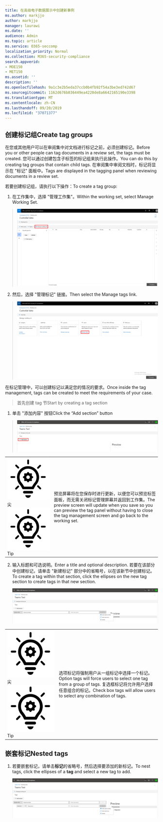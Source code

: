 ```yaml
---
title: 在高级电子数据展示中创建新事例
ms.author: markjjo
author: markjjo
manager: laurawi
ms.date: ''
audience: Admin
ms.topic: article
ms.service: O365-seccomp
localization_priority: Normal
ms.collection: M365-security-compliance
search.appverid:
- MOE150
- MET150
ms.assetid: ''
description: ''
ms.openlocfilehash: 9a1c3e2b5eda37ccb0b4fb92f54a3be3ed742d67
ms.sourcegitcommit: 1162d676b036449ea4220de8a6642165190e3398
ms.translationtype: MT
ms.contentlocale: zh-CN
ms.lasthandoff: 09/20/2019
ms.locfileid: "37071377"
---
```

## <a name="create-tag-groups"></a><span data-ttu-id="bd1df-102">创建标记组</span><span class="sxs-lookup"><span data-stu-id="bd1df-102">Create tag groups</span></span>

<span data-ttu-id="bd1df-103">在您或其他用户可以在审阅集中对文档进行标记之前，必须创建标记。</span><span class="sxs-lookup"><span data-stu-id="bd1df-103">Before you or other people can tag documents in a review set, the tags must be created.</span></span> <span data-ttu-id="bd1df-104">您可以通过创建包含子标签的标记组来执行此操作。</span><span class="sxs-lookup"><span data-stu-id="bd1df-104">You can do this by creating tag groups that contain child tags.</span></span> <span data-ttu-id="bd1df-105">在审阅集中审阅文档时，标记将显示在 "标记" 面板中。</span><span class="sxs-lookup"><span data-stu-id="bd1df-105">Tags are displayed in the tagging panel when reviewing documents in a review set.</span></span>

<span data-ttu-id="bd1df-106">若要创建标记组，请执行以下操作：</span><span class="sxs-lookup"><span data-stu-id="bd1df-106">To create a tag group:</span></span>

1.  <span data-ttu-id="bd1df-107">在工作集中，选择 "管理工作集"。</span><span class="sxs-lookup"><span data-stu-id="bd1df-107">Within the working set, select Manage Working Set.</span></span>

> ![](media/ED-managews.png)

2.  <span data-ttu-id="bd1df-108">然后，选择 "管理标记" 链接。</span><span class="sxs-lookup"><span data-stu-id="bd1df-108">Then select the Manage tags link.</span></span>

> ![](media/ED-managetags.png)

<span data-ttu-id="bd1df-109">在标记管理中，可以创建标记以满足您的情况的要求。</span><span class="sxs-lookup"><span data-stu-id="bd1df-109">Once inside the tag management, tags can be created to meet the requirements of your case.</span></span>

> <span data-ttu-id="bd1df-110">首先创建 tag 节</span><span class="sxs-lookup"><span data-stu-id="bd1df-110">Start by creating a tag section</span></span>

1.  <span data-ttu-id="bd1df-111">单击 "添加内容" 按钮</span><span class="sxs-lookup"><span data-stu-id="bd1df-111">Click the “Add section” button</span></span>

> ![自动生成的包含屏幕截图说明的图片](media/ED-addtagsection.png)

|                                                                                                                             |                                                                                                                                                                 |
| --------------------------------------------------------------------------------------------------------------------------- | --------------------------------------------------------------------------------------------------------------------------------------------------------------- |
| <span data-ttu-id="bd1df-113">![](media/ED-tipicon.png)尖</span><span class="sxs-lookup"><span data-stu-id="bd1df-113">![](media/ED-tipicon.png)Tip</span></span> | <span data-ttu-id="bd1df-114">预览屏幕将在您保存时进行更新，以便您可以预览标签面板，而无需关闭标记管理屏幕并返回到工作集。</span><span class="sxs-lookup"><span data-stu-id="bd1df-114">The preview screen will update when you save so you can preview the tag panel without having to close the tag management screen and go back to the working set.</span></span> |

2.  <span data-ttu-id="bd1df-115">输入标题和可选说明。</span><span class="sxs-lookup"><span data-stu-id="bd1df-115">Enter a title and optional description.</span></span> <span data-ttu-id="bd1df-116">若要在该部分中创建标记，请单击 "新建标记" 部分中的省略号，以在该新节中创建标记。</span><span class="sxs-lookup"><span data-stu-id="bd1df-116">To create a tag within that section, click the ellipses on the new tag section to create tags in that new section.</span></span>
    
    ![自动生成的蜂窝电话说明的屏幕截图](media/ED-createtag.png)

|                                                                                                                             |                                                                                                                                         |
| --------------------------------------------------------------------------------------------------------------------------- | --------------------------------------------------------------------------------------------------------------------------------------- |
| <span data-ttu-id="bd1df-118">![](media/ED-tipicon.png)尖</span><span class="sxs-lookup"><span data-stu-id="bd1df-118">![](media/ED-tipicon.png)Tip</span></span> | <span data-ttu-id="bd1df-119">选项标记将强制用户从一组标记中选择一个标记。</span><span class="sxs-lookup"><span data-stu-id="bd1df-119">Option tags will force users to select one tag from a group of tags.</span></span> <span data-ttu-id="bd1df-120">复选框标记将允许用户选择任意组合的标记。</span><span class="sxs-lookup"><span data-stu-id="bd1df-120">Check box tags will allow users to select any combination of tags.</span></span> |

## <a name="nested-tags"></a><span data-ttu-id="bd1df-121">嵌套标记</span><span class="sxs-lookup"><span data-stu-id="bd1df-121">Nested tags</span></span>

1.  <span data-ttu-id="bd1df-122">若要嵌套标记，请单击**标记**的省略号，然后选择要添加的新标记。</span><span class="sxs-lookup"><span data-stu-id="bd1df-122">To nest tags, click the ellipses of a **tag** and select a new tag to add.</span></span>
    
    ![](media/ED-tagnesting.png)


